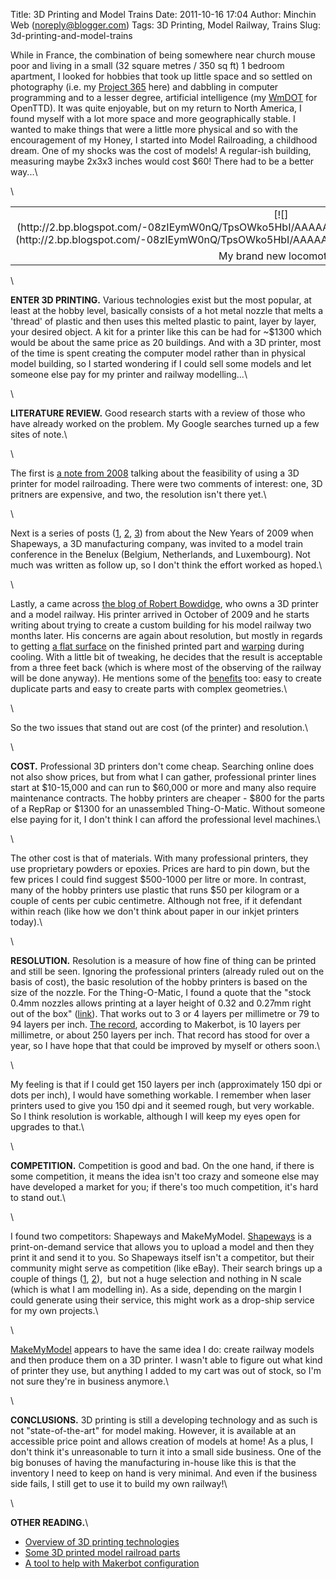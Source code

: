 Title: 3D Printing and Model Trains
Date: 2011-10-16 17:04
Author: Minchin Web (noreply@blogger.com)
Tags: 3D Printing, Model Railway, Trains
Slug: 3d-printing-and-model-trains

While in France, the combination of being somewhere near church mouse
poor and living in a small (32 square metres / 350 sq ft) 1 bedroom
apartment, I looked for hobbies that took up little space and so settled
on photography (i.e. my [Project
365](http://blog.minchin.ca/search/label/Project%20365) here) and
dabbling in computer programming and to a lesser degree, artificial
intelligence (my [WmDOT](http://openttd-noai-wmdot.googlecode.com/) for
OpenTTD). It was quite enjoyable, but on my return to North America, I
found myself with a lot more space and more geographically stable. I
wanted to make things that were a little more physical and so with the
encouragement of my Honey, I started into Model Railroading, a childhood
dream. One of my shocks was the cost of models! A regular-ish building,
measuring maybe 2x3x3 inches would cost \$60! There had to be a better
way...\

\

<table align="center" cellpadding="0" cellspacing="0" class="tr-caption-container" style="margin-left: auto; margin-right: auto; text-align: center;">
<tbody>
</p>
<p>
<tr>
<td style="text-align: center;">
[![](http://2.bp.blogspot.com/-08zIEymW0nQ/TpsOWko5HbI/AAAAAAAAB8g/fiDJTUcKVxI/s400/IMG_6112.JPG)](http://2.bp.blogspot.com/-08zIEymW0nQ/TpsOWko5HbI/AAAAAAAAB8g/fiDJTUcKVxI/s1600/IMG_6112.JPG)

</td>
</tr>
</p>
<p>
<tr>
<td class="tr-caption" style="text-align: center;">
My brand new locomotive!

</td>
</tr>
</p>
<p>
</tbody>
</table>
</p>
\

**ENTER 3D PRINTING.** Various technologies exist but the most popular,
at least at the hobby level, basically consists of a hot metal nozzle
that melts a 'thread' of plastic and then uses this melted plastic to
paint, layer by layer, your desired object. A kit for a printer like
this can be had for \~\$1300 which would be about the same price as 20
buildings. And with a 3D printer, most of the time is spent creating the
computer model rather than in physical model building, so I started
wondering if I could sell some models and let someone else pay for my
printer and railway modelling...\

<a name="more"></a>\

**LITERATURE REVIEW.** Good research starts with a review of those who
have already worked on the problem. My Google searches turned up a few
sites of note.\

\

The first is [a note from
2008](http://fabbaloo.com/blog/2008/7/16/tiny-3d-trains.html) talking
about the feasibility of using a 3D printer for model railroading. There
were two comments of interest: one, 3D pritners are expensive, and two,
the resolution isn't there yet.\

\

Next is a series of posts
([1](http://www.shapeways.com/blog/archives/126-Marleen-and-model-trains.html),
[2](http://www.shapeways.com/blog/archives/194-Shapeways-at-Rail-2009-The-long-train.html),
[3](http://fabbaloo.com/blog/2008/11/10/take-the-train-from-shapeways.html))
from about the New Years of 2009 when Shapeways, a 3D manufacturing
company, was invited to a model train conference in the Benelux
(Belgium, Netherlands, and Luxembourg). Not much was written as follow
up, so I don't think the effort worked as hoped.\

\

Lastly, a came across [the blog of Robert
Bowdidge](http://makerbot216.blogspot.com/), who owns a 3D printer and a
model railway. His printer arrived in October of 2009 and he starts
writing about trying to create a custom building for his model railway
two months later. His concerns are again about resolution, but mostly in
regards to getting [a flat
surface](http://makerbot216.blogspot.com/2010/01/theres-skeinforge-setting-for-that.html)
on the finished printed part and
[warping](http://makerbot216.blogspot.com/2009/12/i-trust-my-makerbot-making-model.html)
during cooling. With a little bit of tweaking, he decides that the
result is acceptable from a three feet back (which is where most of the
observing of the railway will be done anyway). He mentions some of the
[benefits](http://vasonabranch.blogspot.com/2010/01/printing-1920s-drive-in-market.html)
too: easy to create duplicate parts and easy to create parts with
complex geometries.\

\

So the two issues that stand out are cost (of the printer) and
resolution.\

\

**COST.** Professional 3D printers don't come cheap. Searching online
does not also show prices, but from what I can gather, professional
printer lines start at \$10-15,000 and can run to \$60,000 or more and
many also require maintenance contracts. The hobby printers are
cheaper - \$800 for the parts of a RepRap or \$1300 for an unassembled
Thing-O-Matic. Without someone else paying for it, I don't think I can
afford the professional level machines.\

\

The other cost is that of materials. With many professional printers,
they use proprietary powders or epoxies. Prices are hard to pin down,
but the few prices I could find suggest \$500-1000 per litre or more. In
contrast, many of the hobby printers use plastic that runs \$50 per
kilogram or a couple of cents per cubic centimetre. Although not free,
if it defendant within reach (like how we don't think about paper in our
inkjet printers today).\

\

**RESOLUTION.** Resolution is a measure of how fine of thing can be
printed and still be seen. Ignoring the professional printers (already
ruled out on the basis of cost), the basic resolution of the hobby
printers is based on the size of the nozzle. For the Thing-O-Matic, I
found a quote that the "stock 0.4mm nozzles allows printing at a layer
height of 0.32 and 0.27mm right out of the box"
([link](http://store.makerbot.com/stepstruder-mk7-complete.html)). That
works out to 3 or 4 layers per millimetre or 79 to 94 layers per inch.
[The record](http://wiki.makerbot.com/hall-of-fame-highest-resolution),
according to Makerbot, is 10 layers per millimetre, or about 250 layers
per inch. That record has stood for over a year, so I have hope that
that could be improved by myself or others soon.\

\

My feeling is that if I could get 150 layers per inch (approximately 150
dpi or dots per inch), I would have something workable. I remember when
laser printers used to give you 150 dpi and it seemed rough, but very
workable. So I think resolution is workable, although I will keep my
eyes open for upgrades to that.\

\

**COMPETITION.** Competition is good and bad. On the one hand, if there
is some competition, it means the idea isn't too crazy and someone else
may have developed a market for you; if there's too much competition,
it's hard to stand out.\

\

I found two competitors: Shapeways and MakeMyModel.
[Shapeways](http://www.shapeways.com/) is a print-on-demand service that
allows you to upload a model and then they print it and send it to you.
So Shapeways itself isn't a competitor, but their community might serve
as competition (like eBay). Their search brings up a couple of things
([1](http://www.shapeways.com/shops/zrailways),
[2](http://www.shapeways.com/shops/originaltrainandrail)),  but not a
huge selection and nothing in N scale (which is what I am modelling in).
As a side, depending on the margin I could generate using their service,
this might work as a drop-ship service for my own projects.\

\

[MakeMyModel](http://www.makemymodel.com/) appears to have the same idea
I do: create railway models and then produce them on a 3D printer. I
wasn't able to figure out what kind of printer they use, but anything I
added to my cart was out of stock, so I'm not sure they're in business
anymore.\

\

**CONCLUSIONS.** 3D printing is still a developing technology and as
such is not "state-of-the-art" for model making. However, it is
available at an accessible price point and allows creation of models at
home! As a plus, I don't think it's unreasonable to turn it into a small
side business. One of the big bonuses of having the manufacturing
in-house like this is that the inventory I need to keep on hand is very
minimal. And even if the business side fails, I still get to use it to
build my own railway!\

\

**OTHER READING.**\

-   [Overview of 3D printing
    technologies](http://www.explainingthefuture.com/3dprinting.html)
-   [Some 3D printed model railroad
    parts](http://www.kitforums.com/viewtopic.php?f=6&t=5593&start=10)
-   [A tool to help with Makerbot
    configuration](http://www.makerbot.com/blog/2011/02/22/dead-simple-printer-calibration/)

</p>

